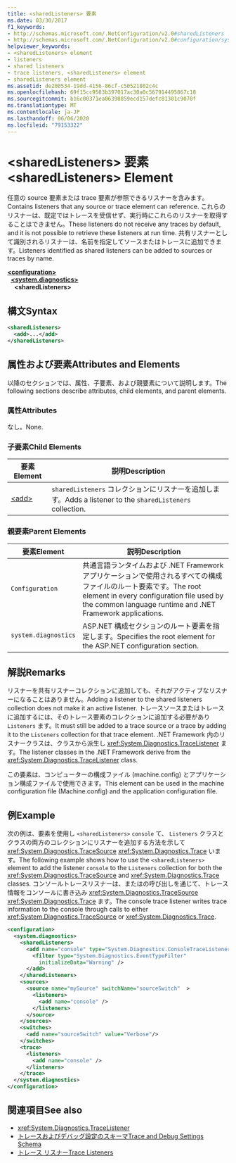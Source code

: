 ```yaml
---
title: <sharedListeners> 要素
ms.date: 03/30/2017
f1_keywords:
- http://schemas.microsoft.com/.NetConfiguration/v2.0#sharedListeners
- http://schemas.microsoft.com/.NetConfiguration/v2.0#configuration/system.diagnostics/sharedListeners
helpviewer_keywords:
- <sharedListeners> element
- listeners
- shared listeners
- trace listeners, <sharedListeners> element
- sharedListeners element
ms.assetid: de200534-19dd-4156-86cf-c50521802c4c
ms.openlocfilehash: 69f15cc9583b397017ac30a0c567914495867c18
ms.sourcegitcommit: b16c00371ea06398859ecd157defc81301c9070f
ms.translationtype: MT
ms.contentlocale: ja-JP
ms.lasthandoff: 06/06/2020
ms.locfileid: "79153322"
---
```

# <a name="sharedlisteners-element"></a><span data-ttu-id="186e7-102">\<sharedListeners> 要素</span><span class="sxs-lookup"><span data-stu-id="186e7-102">\<sharedListeners> Element</span></span>
<span data-ttu-id="186e7-103">任意の source 要素または trace 要素が参照できるリスナーを含みます。</span><span class="sxs-lookup"><span data-stu-id="186e7-103">Contains listeners that any source or trace element can reference.</span></span>  <span data-ttu-id="186e7-104">これらのリスナーは、既定ではトレースを受信せず、実行時にこれらのリスナーを取得することはできません。</span><span class="sxs-lookup"><span data-stu-id="186e7-104">These listeners do not receive any traces by default, and it is not possible to retrieve these listeners at run time.</span></span> <span data-ttu-id="186e7-105">共有リスナーとして識別されるリスナーは、名前を指定してソースまたはトレースに追加できます。</span><span class="sxs-lookup"><span data-stu-id="186e7-105">Listeners identified as shared listeners can be added to sources or traces by name.</span></span>  
  
[**\<configuration>**](../configuration-element.md)  
&nbsp;&nbsp;[**\<system.diagnostics>**](system-diagnostics-element.md)  
&nbsp;&nbsp;&nbsp;&nbsp;**\<sharedListeners>**  
  
## <a name="syntax"></a><span data-ttu-id="186e7-106">構文</span><span class="sxs-lookup"><span data-stu-id="186e7-106">Syntax</span></span>  
  
```xml  
<sharedListeners>
  <add>...</add>  
</sharedListeners>  
```  
  
## <a name="attributes-and-elements"></a><span data-ttu-id="186e7-107">属性および要素</span><span class="sxs-lookup"><span data-stu-id="186e7-107">Attributes and Elements</span></span>  
 <span data-ttu-id="186e7-108">以降のセクションでは、属性、子要素、および親要素について説明します。</span><span class="sxs-lookup"><span data-stu-id="186e7-108">The following sections describe attributes, child elements, and parent elements.</span></span>  
  
### <a name="attributes"></a><span data-ttu-id="186e7-109">属性</span><span class="sxs-lookup"><span data-stu-id="186e7-109">Attributes</span></span>  
 <span data-ttu-id="186e7-110">なし。</span><span class="sxs-lookup"><span data-stu-id="186e7-110">None.</span></span>  
  
### <a name="child-elements"></a><span data-ttu-id="186e7-111">子要素</span><span class="sxs-lookup"><span data-stu-id="186e7-111">Child Elements</span></span>  
  
|<span data-ttu-id="186e7-112">要素</span><span class="sxs-lookup"><span data-stu-id="186e7-112">Element</span></span>|<span data-ttu-id="186e7-113">説明</span><span class="sxs-lookup"><span data-stu-id="186e7-113">Description</span></span>|  
|-------------|-----------------|  
|[\<add>](add-element-for-listeners-for-trace.md)|<span data-ttu-id="186e7-114">`sharedListeners` コレクションにリスナーを追加します。</span><span class="sxs-lookup"><span data-stu-id="186e7-114">Adds a listener to the `sharedListeners` collection.</span></span>|  
  
### <a name="parent-elements"></a><span data-ttu-id="186e7-115">親要素</span><span class="sxs-lookup"><span data-stu-id="186e7-115">Parent Elements</span></span>  
  
|<span data-ttu-id="186e7-116">要素</span><span class="sxs-lookup"><span data-stu-id="186e7-116">Element</span></span>|<span data-ttu-id="186e7-117">説明</span><span class="sxs-lookup"><span data-stu-id="186e7-117">Description</span></span>|  
|-------------|-----------------|  
|`Configuration`|<span data-ttu-id="186e7-118">共通言語ランタイムおよび .NET Framework アプリケーションで使用されるすべての構成ファイルのルート要素です。</span><span class="sxs-lookup"><span data-stu-id="186e7-118">The root element in every configuration file used by the common language runtime and .NET Framework applications.</span></span>|  
|`system.diagnostics`|<span data-ttu-id="186e7-119">ASP.NET 構成セクションのルート要素を指定します。</span><span class="sxs-lookup"><span data-stu-id="186e7-119">Specifies the root element for the ASP.NET configuration section.</span></span>|  
  
## <a name="remarks"></a><span data-ttu-id="186e7-120">解説</span><span class="sxs-lookup"><span data-stu-id="186e7-120">Remarks</span></span>  
 <span data-ttu-id="186e7-121">リスナーを共有リスナーコレクションに追加しても、それがアクティブなリスナーになることはありません。</span><span class="sxs-lookup"><span data-stu-id="186e7-121">Adding a listener to the shared listeners collection does not make it an active listener.</span></span> <span data-ttu-id="186e7-122">トレースソースまたはトレースに追加するには、そのトレース要素のコレクションに追加する必要があり `Listeners` ます。</span><span class="sxs-lookup"><span data-stu-id="186e7-122">It must still be added to a trace source or a trace by adding it to the `Listeners` collection for that trace element.</span></span> <span data-ttu-id="186e7-123">.NET Framework 内のリスナークラスは、クラスから派生し <xref:System.Diagnostics.TraceListener> ます。</span><span class="sxs-lookup"><span data-stu-id="186e7-123">The listener classes in the .NET Framework derive from the <xref:System.Diagnostics.TraceListener> class.</span></span>  
  
 <span data-ttu-id="186e7-124">この要素は、コンピューターの構成ファイル (machine.config) とアプリケーション構成ファイルで使用できます。</span><span class="sxs-lookup"><span data-stu-id="186e7-124">This element can be used in the machine configuration file (Machine.config) and the application configuration file.</span></span>  
  
## <a name="example"></a><span data-ttu-id="186e7-125">例</span><span class="sxs-lookup"><span data-stu-id="186e7-125">Example</span></span>  
 <span data-ttu-id="186e7-126">次の例は、要素を使用し `<sharedListeners>` `console` て、 `Listeners` クラスとクラスの両方のコレクションにリスナーを追加する方法を示して <xref:System.Diagnostics.TraceSource> <xref:System.Diagnostics.Trace> います。</span><span class="sxs-lookup"><span data-stu-id="186e7-126">The following example shows how to use the `<sharedListeners>` element to add the listener `console` to the `Listeners` collection for both the <xref:System.Diagnostics.TraceSource> and <xref:System.Diagnostics.Trace> classes.</span></span> <span data-ttu-id="186e7-127">コンソールトレースリスナーは、またはの呼び出しを通じて、トレース情報をコンソールに書き込み <xref:System.Diagnostics.TraceSource> <xref:System.Diagnostics.Trace> ます。</span><span class="sxs-lookup"><span data-stu-id="186e7-127">The console trace listener writes trace information to the console through calls to either <xref:System.Diagnostics.TraceSource> or <xref:System.Diagnostics.Trace>.</span></span>  
  
```xml  
<configuration>  
  <system.diagnostics>  
    <sharedListeners>  
      <add name="console" type="System.Diagnostics.ConsoleTraceListener" >  
        <filter type="System.Diagnostics.EventTypeFilter"  
          initializeData="Warning" />  
      </add>  
    </sharedListeners>  
    <sources>  
      <source name="mySource" switchName="sourceSwitch"  >  
        <listeners>  
          <add name="console" />  
        </listeners>  
      </source>  
    </sources>  
    <switches>  
      <add name="sourceSwitch" value="Verbose"/>  
    </switches>  
    <trace>  
      <listeners>  
        <add name="console" />  
      </listeners>  
    </trace>  
  </system.diagnostics>  
</configuration>
```  
  
## <a name="see-also"></a><span data-ttu-id="186e7-128">関連項目</span><span class="sxs-lookup"><span data-stu-id="186e7-128">See also</span></span>

- <xref:System.Diagnostics.TraceListener>
- [<span data-ttu-id="186e7-129">トレースおよびデバッグ設定のスキーマ</span><span class="sxs-lookup"><span data-stu-id="186e7-129">Trace and Debug Settings Schema</span></span>](index.md)
- [<span data-ttu-id="186e7-130">トレース リスナー</span><span class="sxs-lookup"><span data-stu-id="186e7-130">Trace Listeners</span></span>](../../../debug-trace-profile/trace-listeners.md)
